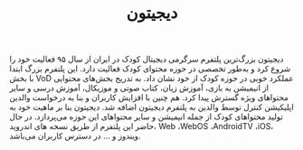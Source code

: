﻿---
layout: post
title: دیجیتون
name_en: digitoon
company_slug: digitoon
logo: 
cover: 
company_count:
founded:
location: ""
total_review: 
total_interview: 
salary_avg: 
salary_min: 
salary_max: 
rate: 
view_count: 
industry: کامپیوتر، فناوری اطلاعات و اینترنت
city: تهران, تهران
size_en: S
size: 11-50 نفر
site: https://www.digitoon.tv
---

دیجیتون بزر‌گ‌ترین پلتفرم سرگرمی دیجیتال کودک در ایران از سال ۹۵ فعالیت خود را شروع کرد و به‌طور تخصصی در حوزه محتوای کودک فعالیت دارد.
این پلتفرم بزرگ ابتدا با بخش VoD عملکرد خوبی در حوزه کودک از خود نشان داد. به تدریج بخش‌های محتوایی از انیمیشن به بازی، آموزش زیان، کتاب صوتی و موزیکال، آموزش درسی و سایر محتواهای ویژه گسترش پیدا کرد.
هم چنین با افزایش کاربران و بنا به درخواست والدین اپلیکیشن کنترل توسط والدین به پلتفرم دیجیتون اضافه شد. دیجیتون بنا بر ماهیت خود به تولید محتواهای کودک از جمله انیمیشن و سایر محتواهای این حوزه می‌پردازد.
در حال حاضر این پلتفرم از طریق نسخه های اندروید، Web ،WebOS ،AndroidTV ،iOS، ویندوز و ... در دسترس کاربران می‌باشد.